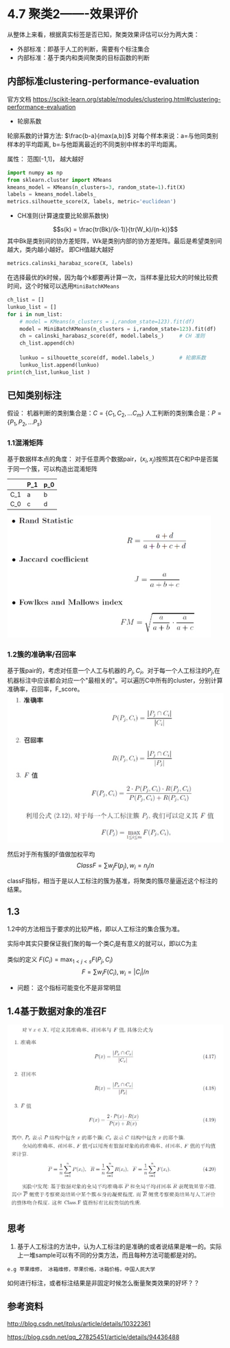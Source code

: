 # 4.7 聚类2——-效果评价

从整体上来看，根据真实标签是否已知，聚类效果评估可以分为两大类：
* 外部标准：即基于人工的判断，需要有个标注集合
* 内部标准：基于类内和类间聚类的目标函数的判断

## 内部标准clustering-performance-evaluation

官方文档 https://scikit-learn.org/stable/modules/clustering.html#clustering-performance-evaluation

* 轮廓系数

轮廓系数的计算方法: $\frac{b-a}{max(a,b)}$
对每个样本来说：a=与他同类别样本的平均距离, b=与他距离最近的不同类别中样本的平均距离。

属性： 范围[-1,1]， 越大越好
```python
import numpy as np
from sklearn.cluster import KMeans
kmeans_model = KMeans(n_clusters=3, random_state=1).fit(X)
labels = kmeans_model.labels_
metrics.silhouette_score(X, labels, metric='euclidean')            
```

* CH准则(计算速度要比轮廓系数快)

$$s(k) = \frac{tr(Bk)/(k-1)}{tr(W_k)/(n-k)}$$
其中Bk是类别间的协方差矩阵，Wk是类别内部的协方差矩阵。最后是希望类别间越大，类内越小越好。
即CH值越大越好

```python
metrics.calinski_harabaz_score(X, labels) 
```


在选择最优的k时候，因为每个k都要再计算一次，当样本量比较大的时候比较费时间，这个时候可以选用`MiniBatchKMeans`

```python
ch_list = []
lunkuo_list = []
for i in num_list:
    # model = KMeans(n_clusters = i,random_state=123).fit(df)
    model = MiniBatchKMeans(n_clusters = i,random_state=123).fit(df)
    ch = calinski_harabasz_score(df, model.labels_)     # CH 准则
    ch_list.append(ch)

    lunkuo = silhouette_score(df, model.labels_)        # 轮廓系数
    lunkuo_list.append(lunkuo)    
print(ch_list,lunkuo_list ) 
```



## 已知类别标注

假设：
机器判断的类别集合是：$C=\{C_1,C_2,...C_m\}$
人工判断的类别集合是：$P=\{P_1,P_2,...P_s\}$

### 1.1混淆矩阵

基于数据样本点的角度：
对于任意两个数据pair，$(x_i,x_j)$按照其在C和P中是否属于同一个簇，可以构造出混淆矩阵

|  | P_1 | p_0 |
| --- | --- | --- |
| C_1 | a | b |
| C_0 | c | d |

![](media/15078603543147/15078631739679.jpg)


### 1.2簇的准确率/召回率

基于簇pair的，考虑对任意一个人工与机器的.$P_j,C_i$。对于每一个人工标注的$P_j$,在机器标注中应该都会对应一个"最相关的"。可以遍历C中所有的cluster，分别计算准确率，召回率，F_score。
![](media/15078603543147/15078720767171.jpg)

然后对于所有簇的F值做加权平均
$$ClassF=\sum w_j F(p_j), w_i=n_j/n$$

classF指标，相当于是以人工标注的簇为基准，将聚类的簇尽量逼近这个标注的结果。

## 1.3
1.2中的方法相当于要求的比较严格，即以人工标注的集合簇为准。

实际中其实只要保证我们聚的每一个类$C_i$是有意义的就可以，即以C为主

类似的定义 $F(C_i)=\max_{1\lt j \lt s}F(P_j, C_i)$
$$F=\sum w_i F(C_i), w_i=|C_i|/n$$

* 问题： 这个指标可能变化不是非常明显

## 1.4基于数据对象的准召F
![](media/15078603543147/15078731022919.jpg)


## 思考

1. 基于人工标注的方法中，认为人工标注的是准确的或者说结果是唯一的。实际上一堆sample可以有不同的分类方法，而且每种方法可能都是对的。
 ```
 e.g 苹果维修， 冰箱维修，苹果价格，冰箱价格，中国人民大学
 ```
 如何进行标注，或者标注结果是非固定时候怎么衡量聚类效果的好坏？？



## 参考资料

http://blog.csdn.net/itplus/article/details/10322361


https://blog.csdn.net/qq_27825451/article/details/94436488




